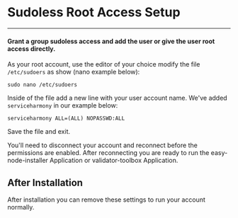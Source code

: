 # Sudoless Root Access Setup
---
#### Grant a group sudoless access and add the user or give the user root access directly.

As your root account, use the editor of your choice modify the file `/etc/sudoers` as show \(nano example below\):

```text
sudo nano /etc/sudoers
```

Inside of the file add a new line with your user account name. We've added `serviceharmony` in our example below:

```text
serviceharmony ALL=(ALL) NOPASSWD:ALL
```

Save the file and exit.

You'll need to disconnect your account and reconnect before the permissions are enabled. After reconnecting you are ready to run the easy-node-installer Application or validator-toolbox Application.

## After Installation
After installation you can remove these settings to run your account normally.